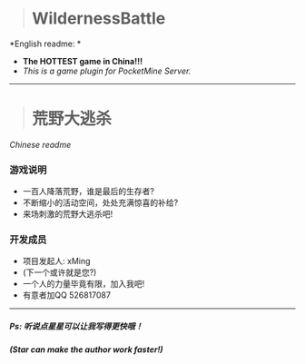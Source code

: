 > # **WildernessBattle**
*English readme: *
* **The HOTTEST game in China!!!**
* *This is a game plugin for PocketMine Server.*
---
> # **荒野大逃杀**
*Chinese readme*
### 游戏说明
* 一百人降落荒野，谁是最后的生存者?
* 不断缩小的活动空间，处处充满惊喜的补给?
* 来场刺激的荒野大逃杀吧!
### 开发成员
* 项目发起人: xMing
* (下一个或许就是您?)
* 一个人的力量毕竟有限，加入我吧!
* 有意者加QQ 526817087
---
##### *Ps: 听说点星星可以让我写得更快哦！*
##### *(Star can make the author work faster!)*
